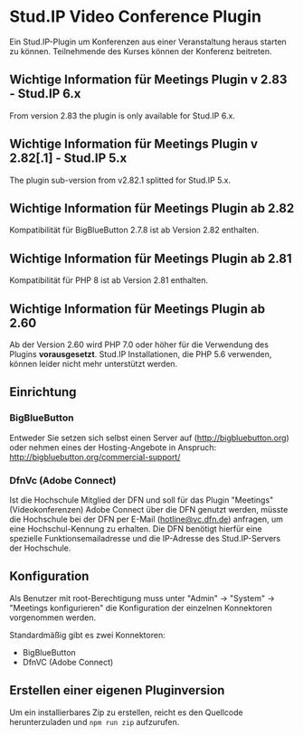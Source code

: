 Stud.IP Video Conference Plugin
===============================

Ein Stud.IP-Plugin um Konferenzen aus einer Veranstaltung heraus starten zu können.
Teilnehmende des Kurses können der Konferenz beitreten.

Wichtige Information für Meetings Plugin v 2.83 - Stud.IP 6.x
------------------------------------------------
From version 2.83 the plugin is only available for Stud.IP 6.x.

Wichtige Information für Meetings Plugin v 2.82[.1] - Stud.IP 5.x
------------------------------------------------
The plugin sub-version from v2.82.1 splitted for Stud.IP 5.x.

Wichtige Information für Meetings Plugin ab 2.82
------------------------------------------------
Kompatibilität für BigBlueButton 2.7.8 ist ab Version 2.82 enthalten.

Wichtige Information für Meetings Plugin ab 2.81
------------------------------------------------
Kompatibilität für PHP 8 ist ab Version 2.81 enthalten.

Wichtige Information für Meetings Plugin ab 2.60
------------------------------------------------

Ab der Version 2.60 wird PHP 7.0 oder höher für die Verwendung des Plugins **vorausgesetzt**. Stud.IP Installationen, die PHP 5.6 verwenden, können leider nicht mehr unterstützt werden.

Einrichtung
-----------

### BigBlueButton

Entweder Sie setzen sich selbst einen Server auf (http://bigbluebutton.org) oder nehmen eines der Hosting-Angebote in Anspruch:
http://bigbluebutton.org/commercial-support/

### DfnVc (Adobe Connect)

Ist die Hochschule Mitglied der DFN und soll für das Plugin "Meetings" (Videokonferenzen)
Adobe Connect über die DFN genutzt werden, müsste die Hochschule bei der DFN
per E-Mail (hotline@vc.dfn.de) anfragen, um eine Hochschul-Kennung zu erhalten.
Die DFN benötigt hierfür eine spezielle Funktionsemailadresse und die IP-Adresse
des Stud.IP-Servers der Hochschule.

Konfiguration
-------------

Als Benutzer mit root-Berechtigung muss unter "Admin" -> "System" -> "Meetings konfigurieren"
die Konfiguration der einzelnen Konnektoren vorgenommen werden.

Standardmäßig gibt es zwei Konnektoren:
* BigBlueButton
* DfnVC (Adobe Connect)

Erstellen einer eigenen Pluginversion
-------------------------------------

Um ein installierbares Zip zu erstellen, reicht es den Quellcode herunterzuladen und `npm run zip` aufzurufen.
